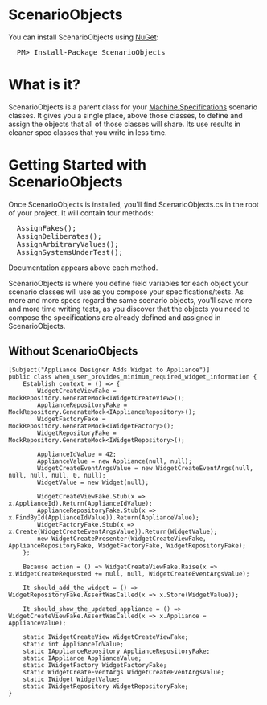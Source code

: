 ScenarioObjects
===============

You can install ScenarioObjects using [NuGet](http://nuget.org/packages/ScenarioObjects):

<pre>
  PM> Install-Package ScenarioObjects
</pre>

# What is it?

ScenarioObjects is a parent class for your [Machine.Specifications](https://github.com/machine/machine.specifications) scenario classes. It gives you a single place, above those classes, to define and assign the objects that all of those classes will share. Its use results in cleaner spec classes that you write in less time.

# Getting Started with ScenarioObjects

Once ScenarioObjects is installed, you'll find ScenarioObjects.cs in the root of your project. It will contain four methods:

<pre>
  AssignFakes();
  AssignDeliberates();
  AssignArbitraryValues();
  AssignSystemsUnderTest();
</pre>

Documentation appears above each method.

ScenarioObjects is where you define field variables for each object your scenario classes will use as you compose your specifications/tests. As more and more specs regard the same scenario objects, you'll save more and more time writing tests, as you discover that the objects you need to compose the specifications are already defined and assigned in ScenarioObjects.

## Without ScenarioObjects

    [Subject("Appliance Designer Adds Widget to Appliance")]
    public class when_user_provides_minimum_required_widget_information {
        Establish context = () => {
            WidgetCreateViewFake = MockRepository.GenerateMock<IWidgetCreateView>();
            ApplianceRepositoryFake = MockRepository.GenerateMock<IApplianceRepository>();
            WidgetFactoryFake = MockRepository.GenerateMock<IWidgetFactory>();
            WidgetRepositoryFake = MockRepository.GenerateMock<IWidgetRepository>();

            ApplianceIdValue = 42;
            ApplianceValue = new Appliance(null, null);
            WidgetCreateEventArgsValue = new WidgetCreateEventArgs(null, null, null, null, 0, null);
            WidgetValue = new Widget(null);

            WidgetCreateViewFake.Stub(x => x.ApplianceId).Return(ApplianceIdValue);
            ApplianceRepositoryFake.Stub(x => x.FindById(ApplianceIdValue)).Return(ApplianceValue);
            WidgetFactoryFake.Stub(x => x.Create(WidgetCreateEventArgsValue)).Return(WidgetValue);
            new WidgetCreatePresenter(WidgetCreateViewFake, ApplianceRepositoryFake, WidgetFactoryFake, WidgetRepositoryFake);
        };

        Because action = () => WidgetCreateViewFake.Raise(x => x.WidgetCreateRequested += null, null, WidgetCreateEventArgsValue);

        It should_add_the_widget = () => WidgetRepositoryFake.AssertWasCalled(x => x.Store(WidgetValue));

        It should_show_the_updated_appliance = () => WidgetCreateViewFake.AssertWasCalled(x => x.Appliance = ApplianceValue);

        static IWidgetCreateView WidgetCreateViewFake;
        static int ApplianceIdValue;
        static IApplianceRepository ApplianceRepositoryFake;
        static IAppliance ApplianceValue;
        static IWidgetFactory WidgetFactoryFake;
        static WidgetCreateEventArgs WidgetCreateEventArgsValue;
        static IWidget WidgetValue;
        static IWidgetRepository WidgetRepositoryFake;
    }
